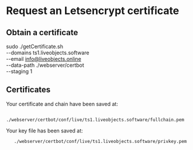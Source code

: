 # Request an Letsencrypt certificate

## Obtain a certificate

sudo ./getCertificate.sh \
--domains ts1.liveobjects.software \
--email info@liveobjects.online \
--data-path ./webserver/certbot \
--staging 1

##  Certificates

Your certificate and chain have been saved at:

```
   ./webserver/certbot/conf/live/ts1.liveobjects.software/fullchain.pem
```

Your key file has been saved at:
```
   ./webserver/certbot/conf/live/ts1.liveobjects.software/privkey.pem
```
